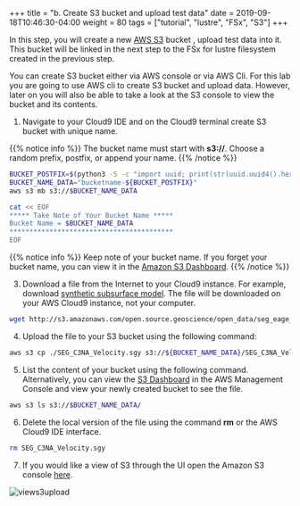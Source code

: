 +++
title = "b. Create S3 bucket and upload test data"
date = 2019-09-18T10:46:30-04:00
weight = 80
tags = ["tutorial", "lustre", "FSx", "S3"]
+++

In this step, you will create a new [AWS S3](https://aws.amazon.com/s3/) bucket , upload test data into it. This bucket will be linked in the next step to the FSx for lustre filesystem created in the previous step. 

You can create S3 bucket either via AWS console or via AWS Cli. For this lab you are going to use AWS cli to create S3 bucket and upload data. However, later on you will also be able to take a look at the S3 console to view the bucket and its contents.

1. Navigate to your Cloud9 IDE and on the Cloud9 terminal create S3 bucket with unique name.

{{% notice info %}}
The bucket name must start with **s3://**.
Choose a random prefix, postfix, or append your name. 
{{% /notice %}}

```bash
BUCKET_POSTFIX=$(python3 -S -c "import uuid; print(str(uuid.uuid4().hex)[:10])")
BUCKET_NAME_DATA="bucketname-${BUCKET_POSTFIX}"
aws s3 mb s3://$BUCKET_NAME_DATA

cat << EOF
***** Take Note of Your Bucket Name *****
Bucket Name = $BUCKET_NAME_DATA
*****************************************
EOF
```
{{% notice info %}}
Keep note of your bucket name. If you forget your bucket name, you can view it in the [Amazon S3 Dashboard](https://s3.console.aws.amazon.com/s3/home).
{{% /notice %}}

3. Download a file from the Internet to your Cloud9 instance. For example, download [synthetic subsurface model](https://wiki.seg.org/wiki/SEG_C3_45_shot). The file will be downloaded on your AWS Cloud9 instance, not your computer.

```bash
wget http://s3.amazonaws.com/open.source.geoscience/open_data/seg_eage_salt/SEG_C3NA_Velocity.sgy
```

4. Upload the file to your S3 bucket using the following command:

```bash
aws s3 cp ./SEG_C3NA_Velocity.sgy s3://${BUCKET_NAME_DATA}/SEG_C3NA_Velocity.sgy
```

5. List the content of your bucket using the following command. Alternatively, you can view the [S3 Dashboard](https://console.aws.amazon.com/s3/) in the AWS Management Console and view your newly created bucket to see the file.

```bash
aws s3 ls s3://$BUCKET_NAME_DATA/
```

6. Delete the local version of the file using the command **rm** or the AWS Cloud9 IDE interface.

```bash
rm SEG_C3NA_Velocity.sgy
```

7. If you would like a view of S3 through the UI open the Amazon S3 console [here](https://console.aws.amazon.com/s3/home).

![views3upload](/images/fsx-for-lustre-hsm/views3upload.png)


